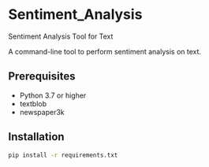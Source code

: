 # Sentiment_Analysis
Sentiment Analysis Tool for Text

A command-line tool to perform sentiment analysis on text.

## Prerequisites

- Python 3.7 or higher
- textblob
- newspaper3k

## Installation

```bash
pip install -r requirements.txt
